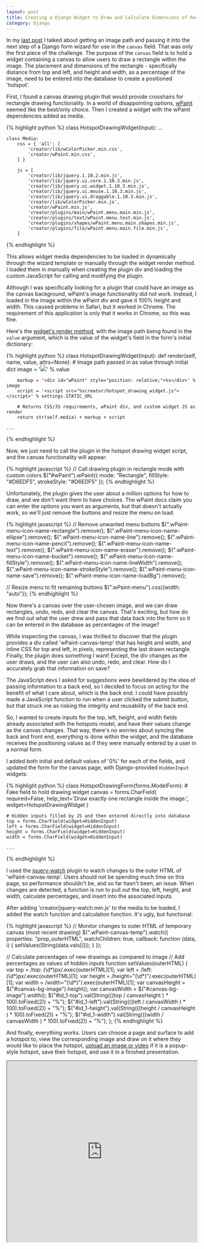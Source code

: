 ```yaml
---
layout: post
title: Creating a Django Widget to Draw and Calculate Dimensions of Rectangles on Images
category: Django
---
```


In my [last post](/2015/07/26/passing-information-between-django-form-wizard-steps/)
I talked about getting an image path and passing it into the next step of a
Django form wizard for use in the `canvas` field. That was only the first piece
of the challenge. The purpose of the `canvas` field is to hold a widget
containing a canvas to allow users to draw a rectangle within the image. The
placement and dimensions of the rectangle - specifically distance from top and
left, and height and width, as a percentage of the image, need to be entered
into the database to create a positioned 'hotspot'.

First, I found a canvas drawing plugin that would provide crosshairs for
rectangle drawing functionality. In a world of disappointing options,
[wPaint](https://github.com/websanova/wPaint) seemed like the best/only choice.
Then I created a widget with the wPaint dependencies added as media.

{% highlight python %}
class HotspotDrawingWidget(Input):
    ...

    class Media:
        css = { 'all': [
            'creator/lib/wColorPicker.min.css',
            'creator/wPaint.min.css',
        ] }

        js = [
            'creator/lib/jquery.1.10.2.min.js',
            'creator/lib/jquery.ui.core.1.10.3.min.js',
            'creator/lib/jquery.ui.widget.1.10.3.min.js',
            'creator/lib/jquery.ui.mouse.1.10.3.min.js',
            'creator/lib/jquery.ui.draggable.1.10.3.min.js',
            'creator/lib/wColorPicker.min.js',
            'creator/wPaint.min.js',
            'creator/plugins/main/wPaint.menu.main.min.js',
            'creator/plugins/text/wPaint.menu.text.min.js',
            'creator/plugins/shapes/wPaint.menu.main.shapes.min.js',
            'creator/plugins/file/wPaint.menu.main.file.min.js',
        ]
{% endhighlight %}

This allows widget media dependencies to be loaded in dynamically through the
wizard template or manually through the widget render method. I loaded them in
manually when creating the plugin div and loading the custom JavaScript for
calling and modifying the plugin.

Although I was specifically looking for a plugin that could have an image as the
canvas background, wPaint's image functionality did not work. Instead, I loaded
in the image within the wPaint div and gave it 100% height and width. This
caused problems in Safari, but it worked in Chrome. The requirement of this
application is only that it works in Chrome, so this was fine.

Here's the
[widget's render method](https://docs.djangoproject.com/en/1.8/ref/forms/widgets/),
with the image path being found in the `value` argument, which is the value of
the widget's field in the form's initial dictionary:

{% highlight python %}
class HotspotDrawingWidget(Input):
    def render(self, name, value, attrs=None):
        # Image path passed in as value through initial dict
        image = '<img src="%s" id="canvas-bg-image" style="height: 100%%; width: 100%%;">' % value

        markup = '<div id="wPaint" style="position: relative;">%s</div>' % image
        script = '<script src="%screator/hotspot_drawing_widget.js"></script>' % settings.STATIC_URL

        # Returns CSS/JS requirements, wPaint div, and custom widget JS as render
        return str(self.media) + markup + script

    ...
{% endhighlight %}

Now, we just need to call the plugin in the hotspot drawing widget script, and
the canvas functionality will appear:

{% highlight javascript %}
// Call drawing plugin in rectangle mode with custom colors
$("#wPaint").wPaint({
  mode: "Rectangle",
  fillStyle: "#D6EDF5",
  strokeStyle: "#D6EDF5"
});
{% endhighlight %}

Unfortunately, the plugin gives the user about a million options for how to
draw, and we don't want them to have choices. The wPaint docs claim you can
enter the options you want as arguments, but that doesn't actually work, so
we'll just remove the buttons and resize the menu on load.

{% highlight javascript %}
// Remove unwanted menu buttons
$(".wPaint-menu-icon-name-rectangle").remove();
$(".wPaint-menu-icon-name-ellipse").remove();
$(".wPaint-menu-icon-name-line").remove();
$(".wPaint-menu-icon-name-pencil").remove();
$(".wPaint-menu-icon-name-text").remove();
$(".wPaint-menu-icon-name-eraser").remove();
$(".wPaint-menu-icon-name-bucket").remove();
$(".wPaint-menu-icon-name-fillStyle").remove();
$(".wPaint-menu-icon-name-lineWidth").remove();
$(".wPaint-menu-icon-name-strokeStyle").remove();
$(".wPaint-menu-icon-name-save").remove();
$(".wPaint-menu-icon-name-loadBg").remove();

// Resize menu to fit remaining buttons
$(".wPaint-menu").css({width: "auto"});
{% endhighlight %}

Now there's a canvas over the user-chosen image, and we can draw rectangles,
undo, redo, and clear the canvas. That's exciting, but how do we find out what
the user drew and pass that data back into the form so it can be entered in the
database as percentages of the image?

While inspecting the canvas, I was thrilled to discover that the plugin provides
a div called 'wPaint-canvas-temp' that has height and width, and inline CSS for
top and left, in pixels, representing the last drawn rectangle. Finally, the
plugin does something I want! Except, the div changes as the user draws, and the
user can also undo, redo, and clear. How do I accurately grab that information
on save?

The JavaScript devs I asked for suggestions were bewildered by the idea of
passing information to a back end, so I decided to focus on acting for the
benefit of what I care about, which is the back end. I could have possibly made
a JavaScript function to run when a user clicked the submit button, but that
struck me as risking the integrity and reusability of the back end.

So, I wanted to create inputs for the top, left, height, and width fields
already associated with the hotspots model, and have their values change as the
canvas changes. That way, there's no worries about syncing the back and front
end, everything is done within the widget, and the database receives the
positioning values as if they were manually entered by a user in a normal form.

I added both initial and default values of '0%' for each of the fields, and
updated the form for the canvas page, with Django-provided `HiddenInput`
widgets:

{% highlight python %}
class HotspotDrawingForm(forms.ModelForm):
    # Fake field to hold drawing widget
    canvas = forms.CharField(
        required=False,
        help_text='Draw exactly one rectangle inside the image.',
        widget=HotspotDrawingWidget
    )

    # Hidden inputs filled by JS and then entered directly into database
    top = forms.CharField(widget=HiddenInput)
    left = forms.CharField(widget=HiddenInput)
    height = forms.CharField(widget=HiddenInput)
    width = forms.CharField(widget=HiddenInput)

    ...
{% endhighlight %}

I used the [jquery-watch](https://github.com/RickStrahl/jquery-watch) plugin to
watch changes to the outer HTML of 'wPaint-canvas-temp'. Users should not be
spending much time on this page, so performance shouldn't be, and so far hasn't
been, an issue. When changes are detected, a function is run to pull out the
top, left, height, and width, calculate percentages, and insert into the
associated inputs.

After adding 'creator/jquery-watch.min.js' to the media to be loaded, I added
the watch function and calculation function. It's ugly, but functional:

{% highlight javascript %}
// Monitor changes to outer HTML of temporary canvas (most recent drawing)
$(".wPaint-canvas-temp").watch({
  properties: "prop_outerHTML",
  watchChildren: true,
  callback: function (data, i) { setValues(String(data.vals[i])); }
});

// Calculate percentages of new drawings as compared to image
// Add percentages as values of hidden inputs
function setValues(outerHTML) {
  var top = /top: (\d*)px/.exec(outerHTML)[1];
  var left = /left: (\d*)px/.exec(outerHTML)[1];
  var height = /height="(\d*)"/.exec(outerHTML)[1];
  var width = /width="(\d*)"/.exec(outerHTML)[1];
  var canvasHeight = $("#canvas-bg-image").height();
  var canvasWidth = $("#canvas-bg-image").width();
  $("#id_1-top").val(String(((top / canvasHeight ) * 100).toFixed(2)) + "%");
  $("#id_1-left").val(String(((left / canvasWidth ) * 100).toFixed(2)) + "%");
  $("#id_1-height").val(String(((height / canvasHeight ) * 100).toFixed(2)) + "%");
  $("#id_1-width").val(String(((width / canvasWidth ) * 100).toFixed(2)) + "%");
};
{% endhighlight %}

And finally, everything works. Users can choose a page and surface to add a
hotspot to, view the corresponding image and draw on it where they would like to
place the hotspot,
[upload an image or video](/2015/07/18/validating-file-types-in-django/) if it
is a popup-style hotspot, save their hotspot, and use it in a finished
presentation.

<iframe src="https://docs.google.com/file/d/0B5ECX-9TWH-CdTU1Mm1CVHlxNGc/preview" width="100%" height="480"></iframe>
